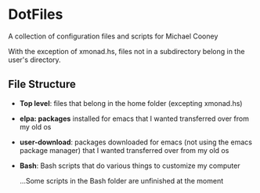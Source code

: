 # DotFiles

A collection of configuration files and scripts for Michael Cooney

With the exception of xmonad.hs, files not in a subdirectory belong in the user's directory.

## File Structure
* **Top level**: files that belong in the home folder (excepting xmonad.hs)
* **elpa: packages** installed for emacs that I wanted transferred over from my old os
* **user-download**: packages downloaded for emacs (not using the emacs package manager) that I wanted transferred over from my old os
* **Bash**: Bash scripts that do various things to customize my computer

   ...Some scripts in the Bash folder are unfinished at the moment